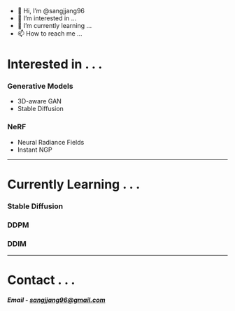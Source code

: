 - 👋 Hi, I’m @sangjjang96
- 👀 I’m interested in ...
- 🌱 I’m currently learning ...
- 📫 How to reach me ...

<!---
sangjjang96/sangjjang96 is a ✨ special ✨ repository because its `README.md` (this file) appears on your GitHub profile.
You can click the Preview link to take a look at your changes.
--->


# Interested in . . .


  ### Generative Models
  - 3D-aware GAN
  - Stable Diffusion


  ### NeRF
  - Neural Radiance Fields
  - Instant NGP

-----------

# Currently Learning . . .


  ### Stable Diffusion
  ### DDPM
  ### DDIM

-----------

# Contact . . .

##### Email - sangjjang96@gmail.com
